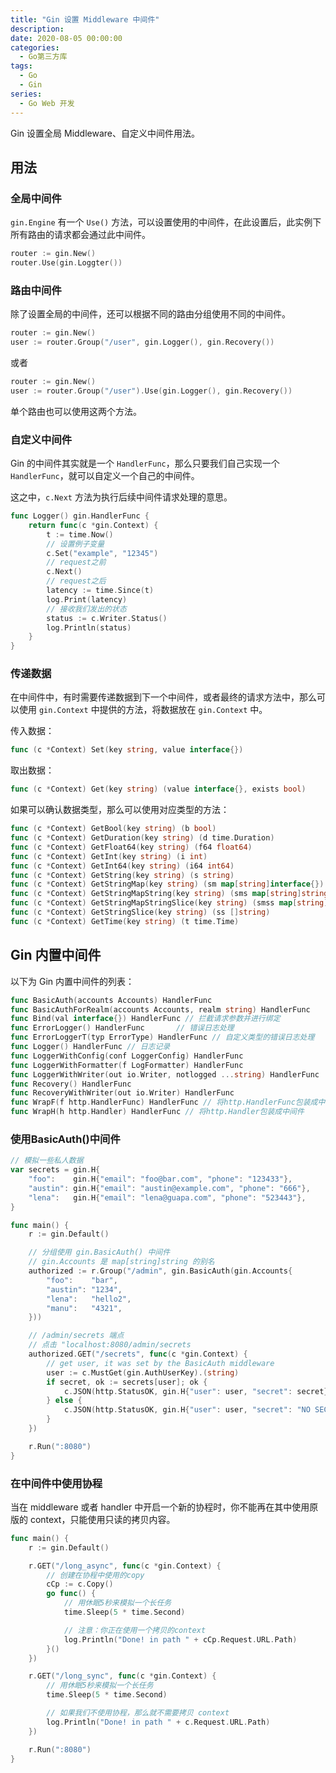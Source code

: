 ```yaml
---
title: "Gin 设置 Middleware 中间件"
description: 
date: 2020-08-05 00:00:00
categories:
  - Go第三方库
tags:
  - Go
  - Gin
series:	
  - Go Web 开发
---
```


Gin 设置全局 Middleware、自定义中间件用法。

<!--more-->

## 用法

### 全局中间件

`gin.Engine` 有一个 `Use()` 方法，可以设置使用的中间件，在此设置后，此实例下所有路由的请求都会通过此中间件。

```go
router := gin.New()
router.Use(gin.Loggter())
```

### 路由中间件

除了设置全局的中间件，还可以根据不同的路由分组使用不同的中间件。

```go
router := gin.New()
user := router.Group("/user", gin.Logger(), gin.Recovery())
```

或者

```go
router := gin.New()
user := router.Group("/user").Use(gin.Logger(), gin.Recovery())
```

单个路由也可以使用这两个方法。

### 自定义中间件

Gin 的中间件其实就是一个 `HandlerFunc`，那么只要我们自己实现一个 `HandlerFunc`，就可以自定义一个自己的中间件。

这之中，`c.Next` 方法为执行后续中间件请求处理的意思。

```go
func Logger() gin.HandlerFunc {
	return func(c *gin.Context) {
		t := time.Now()
		// 设置例子变量
		c.Set("example", "12345")
		// request之前
		c.Next()
		// request之后
		latency := time.Since(t)
		log.Print(latency)
		// 接收我们发出的状态
		status := c.Writer.Status()
		log.Println(status)
	}
}
```

### 传递数据

在中间件中，有时需要传递数据到下一个中间件，或者最终的请求方法中，那么可以使用 `gin.Context` 中提供的方法，将数据放在 `gin.Context` 中。

传入数据：

```go
func (c *Context) Set(key string, value interface{})
```

取出数据：

```go
func (c *Context) Get(key string) (value interface{}, exists bool)
```

如果可以确认数据类型，那么可以使用对应类型的方法：

```go
func (c *Context) GetBool(key string) (b bool)
func (c *Context) GetDuration(key string) (d time.Duration)
func (c *Context) GetFloat64(key string) (f64 float64)
func (c *Context) GetInt(key string) (i int)
func (c *Context) GetInt64(key string) (i64 int64)
func (c *Context) GetString(key string) (s string)
func (c *Context) GetStringMap(key string) (sm map[string]interface{})
func (c *Context) GetStringMapString(key string) (sms map[string]string)
func (c *Context) GetStringMapStringSlice(key string) (smss map[string][]string)
func (c *Context) GetStringSlice(key string) (ss []string)
func (c *Context) GetTime(key string) (t time.Time)
```

## Gin 内置中间件

以下为 Gin 内置中间件的列表：

```go
func BasicAuth(accounts Accounts) HandlerFunc
func BasicAuthForRealm(accounts Accounts, realm string) HandlerFunc
func Bind(val interface{}) HandlerFunc // 拦截请求参数并进行绑定
func ErrorLogger() HandlerFunc       // 错误日志处理
func ErrorLoggerT(typ ErrorType) HandlerFunc // 自定义类型的错误日志处理
func Logger() HandlerFunc // 日志记录
func LoggerWithConfig(conf LoggerConfig) HandlerFunc
func LoggerWithFormatter(f LogFormatter) HandlerFunc
func LoggerWithWriter(out io.Writer, notlogged ...string) HandlerFunc
func Recovery() HandlerFunc
func RecoveryWithWriter(out io.Writer) HandlerFunc
func WrapF(f http.HandlerFunc) HandlerFunc // 将http.HandlerFunc包装成中间件
func WrapH(h http.Handler) HandlerFunc // 将http.Handler包装成中间件
```

### 使用BasicAuth()中间件

```go
// 模拟一些私人数据
var secrets = gin.H{
	"foo":    gin.H{"email": "foo@bar.com", "phone": "123433"},
	"austin": gin.H{"email": "austin@example.com", "phone": "666"},
	"lena":   gin.H{"email": "lena@guapa.com", "phone": "523443"},
}

func main() {
	r := gin.Default()

	// 分组使用 gin.BasicAuth() 中间件
	// gin.Accounts 是 map[string]string 的别名
	authorized := r.Group("/admin", gin.BasicAuth(gin.Accounts{
		"foo":    "bar",
		"austin": "1234",
		"lena":   "hello2",
		"manu":   "4321",
	}))

	// /admin/secrets 端点
	// 点击 "localhost:8080/admin/secrets
	authorized.GET("/secrets", func(c *gin.Context) {
		// get user, it was set by the BasicAuth middleware
		user := c.MustGet(gin.AuthUserKey).(string)
		if secret, ok := secrets[user]; ok {
			c.JSON(http.StatusOK, gin.H{"user": user, "secret": secret})
		} else {
			c.JSON(http.StatusOK, gin.H{"user": user, "secret": "NO SECRET :("})
		}
	})

	r.Run(":8080")
}
```

### 在中间件中使用协程

当在 middleware 或者 handler 中开启一个新的协程时，你不能再在其中使用原版的 context，只能使用只读的拷贝内容。

```go
func main() {
	r := gin.Default()

	r.GET("/long_async", func(c *gin.Context) {
		// 创建在协程中使用的copy
		cCp := c.Copy()
		go func() {
			// 用休眠5秒来模拟一个长任务
			time.Sleep(5 * time.Second)

			// 注意：你正在使用一个拷贝的context
			log.Println("Done! in path " + cCp.Request.URL.Path)
		}()
	})

	r.GET("/long_sync", func(c *gin.Context) {
		// 用休眠5秒来模拟一个长任务
		time.Sleep(5 * time.Second)

		// 如果我们不使用协程，那么就不需要拷贝 context
		log.Println("Done! in path " + c.Request.URL.Path)
	})

	r.Run(":8080")
}
```